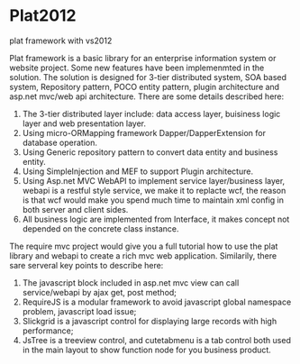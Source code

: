 Plat2012
========

plat framework with vs2012

Plat framework is a basic library for an enterprise information system or website project. Some new features have been 
implemenmted in the solution. The solution is designed for 3-tier distributed system, SOA based system, Repository pattern, POCO
entity pattern, plugin architecture and asp.net mvc/web api architecture. There are some details  described here:

1. The 3-tier distributed layer include: data access layer, buisiness logic layer and web presentation layer.
2. Using micro-ORMapping framework Dapper/DapperExtension for database operation.
3. Using Generic repository pattern to convert data entity and business entity.
4. Using SimpleInjection and MEF to support Plugin architecture.
5. Using Asp.net MVC WebAPI to implement service layer/business layer, webapi is a restful style service, we make it
   to replacte wcf, the reason is that wcf would make you spend much time to maintain xml config in both server and 
   client sides.
6. All business logic are implemented from Interface, it makes concept not depended on the concrete class instance.

 
The require mvc project would give you a full tutorial how to use the plat library and webapi to create a rich mvc web
application. Similarily, there sare serveral key points to describe here:

1. The javascript block included in asp.net mvc view can call service/webapi by ajax get, post method;
2. RequireJS is a modular framework to avoid javascript global namespace problem, javascript load issue;
3. Slickgrid is a javascript control for displaying large records with high performance;
4. JsTree is a treeview control, and cutetabmenu is a tab control both used in the main layout to show function node 
   for you business product.
  
